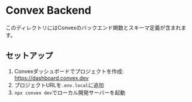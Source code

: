 # Convex Backend

このディレクトリにはConvexのバックエンド関数とスキーマ定義が含まれます。

## セットアップ

1. Convexダッシュボードでプロジェクトを作成: https://dashboard.convex.dev
2. プロジェクトURLを`.env.local`に追加
3. `npx convex dev`でローカル開発サーバーを起動